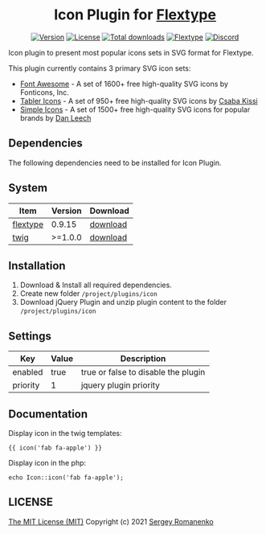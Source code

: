 <h1 align="center">Icon Plugin for <a href="https://flextype.org/">Flextype</a></h1>

<p align="center">
<a href="https://github.com/flextype-plugins/icon/releases"><img alt="Version" src="https://img.shields.io/github/release/flextype-plugins/icon/icon.svg?label=version&color=black"></a> <a href="https://github.com/flextype-plugins/icon"><img src="https://img.shields.io/badge/license-MIT-blue.svg?color=black" alt="License"></a> <a href="https://github.com/flextype-plugins/icon"><img src="https://img.shields.io/github/downloads/flextype-plugins/icon/total.svg?color=black" alt="Total downloads"></a> <a href="https://github.com/flextype/flextype"><img src="https://img.shields.io/badge/Flextype-0.9.15-green.svg?color=black" alt="Flextype"></a> <a href=""><img src="https://img.shields.io/discord/423097982498635778.svg?logo=discord&color=black&label=Discord%20Chat" alt="Discord"></a>
</p>

Icon plugin to present most popular icons sets in SVG format for Flextype.  

This plugin currently contains 3 primary SVG icon sets:
* [Font Awesome](https://fontawesome.com) - A set of 1600+ free high-quality SVG icons by Fonticons, Inc.
* [Tabler Icons](https://tablericons.com/) - A set of 950+ free high-quality SVG icons by [Csaba Kissi](https://twitter.com/csaba_kissi)
* [Simple Icons](https://simpleicons.org/) - A set of 1500+ free high-quality SVG icons for popular brands by [Dan Leech](https://twitter.com/bathtype)

## Dependencies

The following dependencies need to be installed for Icon Plugin.

## System

| Item | Version | Download |
|---|---|---|
| [flextype](https://github.com/flextype/flextype) | 0.9.15 | [download](https://github.com/flextype/flextype/releases) |
| [twig](https://github.com/flextype-plugins/twig) | >=1.0.0 | [download](https://github.com/flextype-plugins/twig/releases) |

## Installation

1. Download & Install all required dependencies.
2. Create new folder `/project/plugins/icon`
3. Download jQuery Plugin and unzip plugin content to the folder `/project/plugins/icon`

## Settings

| Key | Value | Description |
|---|---|---|
| enabled | true | true or false to disable the plugin |
| priority | 1 | jquery plugin priority |

## Documentation

Display icon in the twig templates:

```
{{ icon('fab fa-apple') }}
```

Display icon in the php:

```
echo Icon::icon('fab fa-apple');
```

## LICENSE
[The MIT License (MIT)](https://github.com/flextype-plugins/icon/blob/master/LICENSE.txt)
Copyright (c) 2021 [Sergey Romanenko](https://github.com/Awilum)

